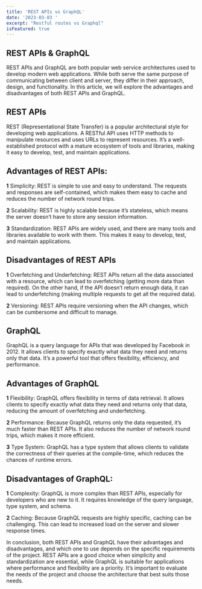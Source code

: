 ```yaml
---
title: 'REST APIs vs GraphQL'
date: '2023-03-03 '
excerpt: "Restful routes vs Graphql"
isFeatured: true
---
```

 ## REST APIs & GraphQL

REST APIs and GraphQL are both popular web service architectures used to develop modern web applications. While both serve the same purpose of communicating between client and server, they differ in their approach, design, and functionality. In this article, we will explore the advantages and disadvantages of both REST APIs and GraphQL.

## REST APIs

REST (Representational State Transfer) is a popular architectural style for developing web applications. A RESTful API uses HTTP methods to manipulate resources and uses URLs to represent resources. It’s a well-established protocol with a mature ecosystem of tools and libraries, making it easy to develop, test, and maintain applications.

## Advantages of REST APIs:

**1** Simplicity: REST is simple to use and easy to understand. The requests and responses are self-contained, which makes them easy to cache and reduces the number of network round trips.

**2** Scalability: REST is highly scalable because it’s stateless, which means the server doesn’t have to store any session information.

**3** Standardization: REST APIs are widely used, and there are many tools and libraries available to work with them. This makes it easy to develop, test, and maintain applications.

## Disadvantages of REST APIs

**1** Overfetching and Underfetching: REST APIs return all the data associated with a resource, which can lead to overfetching (getting more data than required). On the other hand, if the API doesn’t return enough data, it can lead to underfetching (making multiple requests to get all the required data).

**2** Versioning: REST APIs require versioning when the API changes, which can be cumbersome and difficult to manage.

## GraphQL

GraphQL is a query language for APIs that was developed by Facebook in 2012. It allows clients to specify exactly what data they need and returns only that data. It’s a powerful tool that offers flexibility, efficiency, and performance.

## Advantages of GraphQL

**1** Flexibility: GraphQL offers flexibility in terms of data retrieval. It allows clients to specify exactly what data they need and returns only that data, reducing the amount of overfetching and underfetching.

**2** Performance: Because GraphQL returns only the data requested, it’s much faster than REST APIs. It also reduces the number of network round trips, which makes it more efficient.

**3** Type System: GraphQL has a type system that allows clients to validate the correctness of their queries at the compile-time, which reduces the chances of runtime errors.

## Disadvantages of GraphQL:

**1** Complexity: GraphQL is more complex than REST APIs, especially for developers who are new to it. It requires knowledge of the query language, type system, and schema.

**2** Caching: Because GraphQL requests are highly specific, caching can be challenging. This can lead to increased load on the server and slower response times.

In conclusion, both REST APIs and GraphQL have their advantages and disadvantages, and which one to use depends on the specific requirements of the project. REST APIs are a good choice when simplicity and standardization are essential, while GraphQL is suitable for applications where performance and flexibility are a priority. It’s important to evaluate the needs of the project and choose the architecture that best suits those needs.